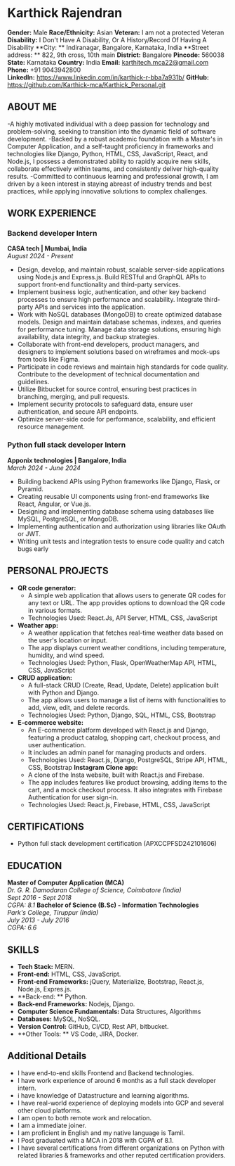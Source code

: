# Karthick Rajendran
**Gender:** Male
**Race/Ethnicity:** Asian
**Veteran:** I am not a protected Veteran
**Disability:** I Don't Have A Disability, Or A History/Record Of Having A Disability
**City: ** Indiranagar, Bangalore, Karnataka, India
**Street address: ** 822, 9th cross, 10th main
**District:** Bangalore
**Pincode:** 560038
**State:** Karnataka
**Country:** India
**Email:** karthitech.mca22@gmail.com  
**Phone:** +91 9043942800  
**LinkedIn:** https://www.linkedin.com/in/karthick-r-bba7a931b/
**GitHub:** https://github.com/Karthick-mca/Karthick_Personal.git
## ABOUT ME
-A highly motivated individual with a deep passion for technology and problem-solving, seeking to transition into the dynamic field of software development. 
-Backed by a robust academic foundation with a Master's in Computer Application, and a self-taught proficiency in frameworks and technologies like Django, Python, HTML, CSS, JavaScript, React, and Node.js, I possess a demonstrated ability to rapidly acquire new skills, collaborate effectively within teams, and consistently deliver high-quality results. 
-Committed to continuous learning and professional growth, I am driven by a keen interest in staying abreast of industry trends and best practices, while applying innovative solutions to complex challenges.
## WORK EXPERIENCE
### Backend developer Intern
**CASA tech | Mumbai, India**  
*August 2024 - Present*
- Design, develop, and maintain robust, scalable server-side applications using Node.js and Express.js. Build RESTful and GraphQL APIs to support front-end functionality and third-party services.
- Implement business logic, authentication, and other key backend processes to ensure high performance and scalability. Integrate third-party APIs and services into the application.
- Work with NoSQL databases (MongoDB) to create optimized database models. Design and maintain database schemas, indexes, and queries for performance tuning. Manage data storage solutions, ensuring high availability, data integrity, and backup strategies.
- Collaborate with front-end developers, product managers, and designers to implement solutions based on wireframes and mock-ups from tools like Figma.
- Participate in code reviews and maintain high standards for code quality. Contribute to the development of technical documentation and guidelines.
- Utilize Bitbucket for source control, ensuring best practices in branching, merging, and pull requests.
- Implement security protocols to safeguard data, ensure user authentication, and secure API endpoints.
- Optimize server-side code for performance, scalability, and efficient resource management.

### Python full stack developer Intern
**Apponix technologies | Bangalore, India**  
*March 2024 - June 2024*
- Building backend APIs using Python frameworks like Django, Flask, or Pyramid.
- Creating reusable UI components using front-end frameworks like React, Angular, or Vue.js.
- Designing and implementing database schema using databases like MySQL, PostgreSQL, or MongoDB.
- Implementing authentication and authorization using libraries like OAuth or JWT.
- Writing unit tests and integration tests to ensure code quality and catch bugs early
## PERSONAL PROJECTS
- **QR code generator:**
  - A simple web application that allows users to generate QR codes for any text or URL. The app provides options to download the QR code in various formats.
  - Technologies Used: React.Js, API Server, HTML, CSS, JavaScript
- **Weather app:**
  - A weather application that fetches real-time weather data based on the user's location or input. 
  - The app displays current weather conditions, including temperature, humidity, and wind speed.
  - Technologies Used: Python, Flask, OpenWeatherMap API, HTML, CSS, JavaScript
- **CRUD application:**
  - A full-stack CRUD (Create, Read, Update, Delete) application built with Python and Django. 
  - The app allows users to manage a list of items with functionalities to add, view, edit, and delete records.
  - Technologies Used: Python, Django, SQL, HTML, CSS, Bootstrap
- **E-commerce website:**
  - An E-commerce platform developed with React.js and Django, featuring a product catalog, shopping cart, checkout process, and user authentication. 
  - It includes an admin panel for managing products and orders.
  - Technologies Used: React.js, Django, PostgreSQL, Stripe API, HTML, CSS, Bootstrap
  **Instagram Clone app:**
  - A clone of the Insta website, built with React.js and Firebase. 
  - The app includes features like product browsing, adding items to the cart, and a mock checkout process. It also integrates with Firebase Authentication for user sign-in.
  - Technologies Used: React.js, Firebase, HTML, CSS, JavaScript
## CERTIFICATIONS
- Python full stack development certification (APXCCPFSD242101606)
## EDUCATION
**Master of Computer Application (MCA)**  
*Dr. G. R. Damodaran College of Science, Coimbatore (India)*  
*Sept 2016 - Sept 2018*  
*CGPA: 8.1*
**Bachelor of Science (B.Sc) - Information Technologies**  
*Park's College, Tiruppur (India)*  
*July 2013 - July 2016*  
*CGPA: 6.6*
## SKILLS
- **Tech Stack:** MERN.
- **Front-end:** HTML, CSS, JavaScript.
- **Front-end Frameworks:** jQuery, Materialize, Bootstrap, React.js, Node.js, Expres.js.
- **Back-end: ** Python.
- **Back-end Frameworks:** Nodejs, Django.
- **Computer Science Fundamentals:** Data Structures, Algorithms
- **Databases:** MySQL, NoSQL.
- **Version Control:** GitHub, CI/CD, Rest API, bitbucket.
- **Other Tools: ** VS Code, JIRA, Docker.
## Additional Details
- I have end-to-end skills Frontend and Backend technologies.
- I have work experience of around 6 months as a full stack developer intern. 
- i have knowledge of Datastructure and learning algorithms. 
- I have real-world experience of deploying models into GCP and several other cloud platforms.
- I am open to both remote work and relocation.
- I am a immediate joiner.
- I am proficient in English and my native language is Tamil.
- I Post graduated with a MCA in 2018 with CGPA of 8.1. 
- I have several certifications from different organizations on Python with related libraries & frameworks and other reputed certification providers.

